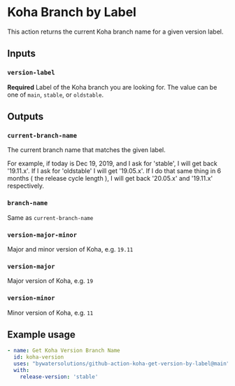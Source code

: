 # Koha Branch by Label

This action returns the current Koha branch name for a given version label.

## Inputs

### `version-label`

**Required** Label of the Koha branch you are looking for.
The value can be one of `main`, `stable`, or `oldstable`.

## Outputs

### `current-branch-name`

The current branch name that matches the given label.

For example, if today is Dec 19, 2019, and I ask for 'stable', I will get back '19.11.x'.
If I ask for 'oldstable' I will get '19.05.x'.
If I do that same thing in 6 months ( the release cycle length ), I will get back '20.05.x' and '19.11.x' respectively.

### `branch-name`

Same as `current-branch-name`

### `version-major-minor`

Major and minor version of Koha, e.g. `19.11`

### `version-major`

Major version of Koha, e.g. `19`

### `version-minor`

Minor version of Koha, e.g. `11`

## Example usage

```yaml
- name: Get Koha Version Branch Name
  id: koha-version
  uses: "bywatersolutions/github-action-koha-get-version-by-label@main"
  with:
    release-version: 'stable'
```

